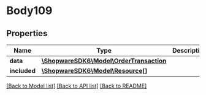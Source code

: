 # Body109

## Properties
Name | Type | Description | Notes
------------ | ------------- | ------------- | -------------
**data** | [**\ShopwareSDK6\Model\OrderTransaction**](OrderTransaction.md) |  | [optional] 
**included** | [**\ShopwareSDK6\Model\Resource[]**](Resource.md) |  | [optional] 

[[Back to Model list]](../../README.md#documentation-for-models) [[Back to API list]](../../README.md#documentation-for-api-endpoints) [[Back to README]](../../README.md)

